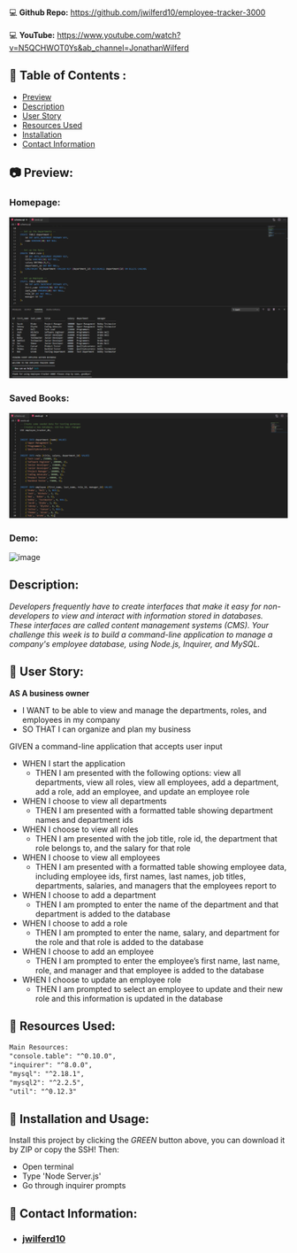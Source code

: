 :computer: **Github Repo:** https://github.com/jwilferd10/employee-tracker-3000
<br>
<br>
:computer: **YouTube:** https://www.youtube.com/watch?v=N5QCHWOT0Ys&ab_channel=JonathanWilferd

## :open_file_folder: Table of Contents :
  - [Preview](#camera-preview)
  - [Description](#description)
  - [User Story](#book-user-story)
  - [Resources Used](#floppy_disk-resources-used)
  - [Installation](#minidisc-installation-and-usage)
  - [Contact Information](#e-mail-contact-information)

## :camera: Preview:

### Homepage:
![image](assets/schema.png)
### Saved Books:
![image](assets/seeds.png)
### Demo:
![image](assets/Demo.gif)

## Description:
<p><em>Developers frequently have to create interfaces that make it easy for non-developers to view and interact with information stored in databases. These interfaces are called content management systems (CMS). Your challenge this week is to build a command-line application to manage a company's employee database, using Node.js, Inquirer, and MySQL.</em><p>


## :book: User Story:
**AS A business owner**
- I WANT to be able to view and manage the departments, roles, and employees in my company
- SO THAT I can organize and plan my business

GIVEN a command-line application that accepts user input
- WHEN I start the application
  - THEN I am presented with the following options: view all departments, view all roles, view all employees, add a department, add a role, add an employee, and update an employee role
- WHEN I choose to view all departments
  - THEN I am presented with a formatted table showing department names and department ids
- WHEN I choose to view all roles
  - THEN I am presented with the job title, role id, the department that role belongs to, and the salary for that role
- WHEN I choose to view all employees
  - THEN I am presented with a formatted table showing employee data, including employee ids, first names, last names, job titles, departments, salaries, and managers that the employees report to
- WHEN I choose to add a department
  - THEN I am prompted to enter the name of the department and that department is added to the database
- WHEN I choose to add a role
  - THEN I am prompted to enter the name, salary, and department for the role and that role is added to the database
- WHEN I choose to add an employee
  - THEN I am prompted to enter the employee’s first name, last name, role, and manager and that employee is added to the database
- WHEN I choose to update an employee role
  - THEN I am prompted to select an employee to update and their new role and this information is updated in the database 

## :floppy_disk: Resources Used:
    Main Resources:
    "console.table": "^0.10.0",
    "inquirer": "^8.0.0",
    "mysql": "^2.18.1",
    "mysql2": "^2.2.5",
    "util": "^0.12.3"

## :minidisc: Installation and Usage:
Install this project by clicking the *GREEN* button above, you can download it by ZIP or copy the SSH! Then:
- Open terminal
- Type 'Node Server.js'
- Go through inquirer prompts

## :e-mail: Contact Information:
- ### [jwilferd10](https://github.com/jwilferd10)
